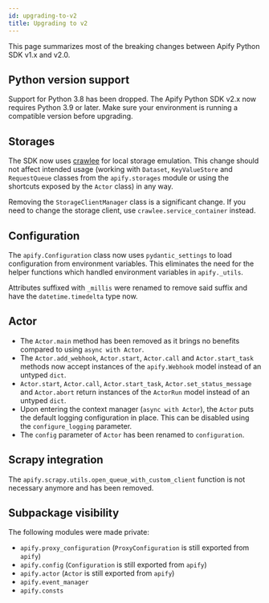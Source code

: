 ```yaml
---
id: upgrading-to-v2
title: Upgrading to v2
---
```


This page summarizes most of the breaking changes between Apify Python SDK v1.x and v2.0.

## Python version support

Support for Python 3.8 has been dropped. The Apify Python SDK v2.x now requires Python 3.9 or later. Make sure your environment is running a compatible version before upgrading.

## Storages

The SDK now uses [crawlee](https://github.com/apify/crawlee-python) for local storage emulation. This change should not affect intended usage (working with `Dataset`, `KeyValueStore` and `RequestQueue` classes from the `apify.storages` module or using the shortcuts exposed by the `Actor` class) in any way.

Removing the `StorageClientManager` class is a significant change. If you need to change the storage client, use `crawlee.service_container` instead.

## Configuration

The `apify.Configuration` class now uses `pydantic_settings` to load configuration from environment variables. This eliminates the need for the helper functions which handled environment variables in `apify._utils`.

Attributes suffixed with `_millis` were renamed to remove said suffix and have the `datetime.timedelta` type now.

## Actor

- The `Actor.main` method has been removed as it brings no benefits compared to using `async with Actor`.
- The `Actor.add_webhook`, `Actor.start`, `Actor.call` and `Actor.start_task` methods now accept instances of the `apify.Webhook` model instead of an untyped `dict`.
- `Actor.start`, `Actor.call`, `Actor.start_task`, `Actor.set_status_message` and `Actor.abort` return instances of the `ActorRun` model instead of an untyped `dict`.
- Upon entering the context manager (`async with Actor`), the `Actor` puts the default logging configuration in place. This can be disabled using the `configure_logging` parameter.
- The `config` parameter of `Actor` has been renamed to `configuration`.

## Scrapy integration

The `apify.scrapy.utils.open_queue_with_custom_client` function is not necessary anymore and has been removed.

## Subpackage visibility

The following modules were made private:

- `apify.proxy_configuration` (`ProxyConfiguration` is still exported from `apify`)
- `apify.config` (`Configuration` is still exported from `apify`)
- `apify.actor` (`Actor` is still exported from `apify`)
- `apify.event_manager`
- `apify.consts`
